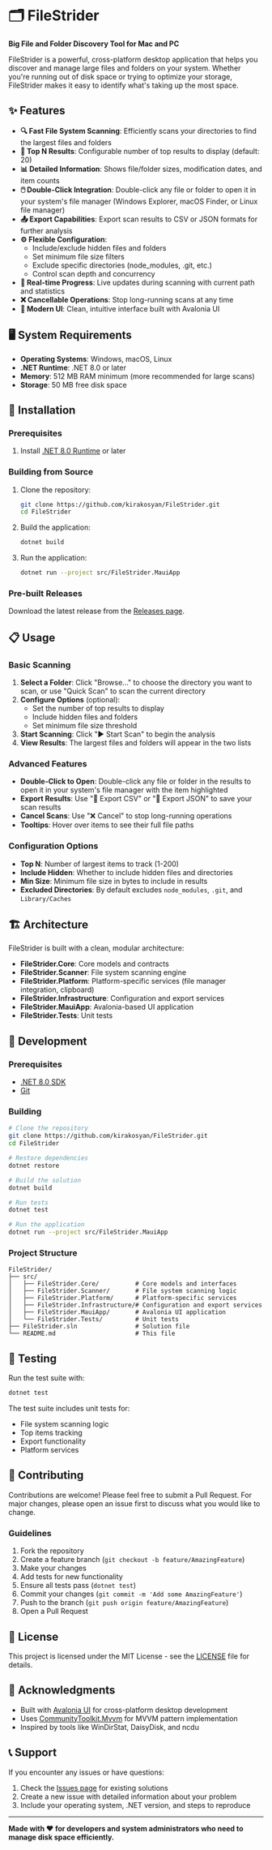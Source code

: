 # 🗂️ FileStrider

**Big File and Folder Discovery Tool for Mac and PC**

FileStrider is a powerful, cross-platform desktop application that helps you discover and manage large files and folders on your system. Whether you're running out of disk space or trying to optimize your storage, FileStrider makes it easy to identify what's taking up the most space.

## ✨ Features

- **🔍 Fast File System Scanning**: Efficiently scans your directories to find the largest files and folders
- **🎯 Top N Results**: Configurable number of top results to display (default: 20)
- **📊 Detailed Information**: Shows file/folder sizes, modification dates, and item counts
- **🖱️ Double-Click Integration**: Double-click any file or folder to open it in your system's file manager (Windows Explorer, macOS Finder, or Linux file manager)
- **📤 Export Capabilities**: Export scan results to CSV or JSON formats for further analysis
- **⚙️ Flexible Configuration**: 
  - Include/exclude hidden files and folders
  - Set minimum file size filters
  - Exclude specific directories (node_modules, .git, etc.)
  - Control scan depth and concurrency
- **🔄 Real-time Progress**: Live updates during scanning with current path and statistics
- **❌ Cancellable Operations**: Stop long-running scans at any time
- **🎨 Modern UI**: Clean, intuitive interface built with Avalonia UI

## 🖥️ System Requirements

- **Operating Systems**: Windows, macOS, Linux
- **.NET Runtime**: .NET 8.0 or later
- **Memory**: 512 MB RAM minimum (more recommended for large scans)
- **Storage**: 50 MB free disk space

## 🚀 Installation

### Prerequisites

1. Install [.NET 8.0 Runtime](https://dotnet.microsoft.com/download/dotnet/8.0) or later

### Building from Source

1. Clone the repository:
   ```bash
   git clone https://github.com/kirakosyan/FileStrider.git
   cd FileStrider
   ```

2. Build the application:
   ```bash
   dotnet build
   ```

3. Run the application:
   ```bash
   dotnet run --project src/FileStrider.MauiApp
   ```

### Pre-built Releases

Download the latest release from the [Releases page](https://github.com/kirakosyan/FileStrider/releases).

## 📋 Usage

### Basic Scanning

1. **Select a Folder**: Click "Browse..." to choose the directory you want to scan, or use "Quick Scan" to scan the current directory
2. **Configure Options** (optional):
   - Set the number of top results to display
   - Include hidden files and folders
   - Set minimum file size threshold
3. **Start Scanning**: Click "▶️ Start Scan" to begin the analysis
4. **View Results**: The largest files and folders will appear in the two lists

### Advanced Features

- **Double-Click to Open**: Double-click any file or folder in the results to open it in your system's file manager with the item highlighted
- **Export Results**: Use "📄 Export CSV" or "📝 Export JSON" to save your scan results
- **Cancel Scans**: Use "❌ Cancel" to stop long-running operations
- **Tooltips**: Hover over items to see their full file paths

### Configuration Options

- **Top N**: Number of largest items to track (1-200)
- **Include Hidden**: Whether to include hidden files and directories
- **Min Size**: Minimum file size in bytes to include in results
- **Excluded Directories**: By default excludes `node_modules`, `.git`, and `Library/Caches`

## 🏗️ Architecture

FileStrider is built with a clean, modular architecture:

- **FileStrider.Core**: Core models and contracts
- **FileStrider.Scanner**: File system scanning engine
- **FileStrider.Platform**: Platform-specific services (file manager integration, clipboard)
- **FileStrider.Infrastructure**: Configuration and export services
- **FileStrider.MauiApp**: Avalonia-based UI application
- **FileStrider.Tests**: Unit tests

## 🔧 Development

### Prerequisites

- [.NET 8.0 SDK](https://dotnet.microsoft.com/download/dotnet/8.0)
- [Git](https://git-scm.com/)

### Building

```bash
# Clone the repository
git clone https://github.com/kirakosyan/FileStrider.git
cd FileStrider

# Restore dependencies
dotnet restore

# Build the solution
dotnet build

# Run tests
dotnet test

# Run the application
dotnet run --project src/FileStrider.MauiApp
```

### Project Structure

```
FileStrider/
├── src/
│   ├── FileStrider.Core/          # Core models and interfaces
│   ├── FileStrider.Scanner/       # File system scanning logic
│   ├── FileStrider.Platform/      # Platform-specific services
│   ├── FileStrider.Infrastructure/# Configuration and export services
│   ├── FileStrider.MauiApp/       # Avalonia UI application
│   └── FileStrider.Tests/         # Unit tests
├── FileStrider.sln                # Solution file
└── README.md                      # This file
```

## 🧪 Testing

Run the test suite with:

```bash
dotnet test
```

The test suite includes unit tests for:
- File system scanning logic
- Top items tracking
- Export functionality
- Platform services

## 🤝 Contributing

Contributions are welcome! Please feel free to submit a Pull Request. For major changes, please open an issue first to discuss what you would like to change.

### Guidelines

1. Fork the repository
2. Create a feature branch (`git checkout -b feature/AmazingFeature`)
3. Make your changes
4. Add tests for new functionality
5. Ensure all tests pass (`dotnet test`)
6. Commit your changes (`git commit -m 'Add some AmazingFeature'`)
7. Push to the branch (`git push origin feature/AmazingFeature`)
8. Open a Pull Request

## 📝 License

This project is licensed under the MIT License - see the [LICENSE](LICENSE) file for details.

## 🙏 Acknowledgments

- Built with [Avalonia UI](https://avaloniaui.net/) for cross-platform desktop development
- Uses [CommunityToolkit.Mvvm](https://github.com/CommunityToolkit/dotnet) for MVVM pattern implementation
- Inspired by tools like WinDirStat, DaisyDisk, and ncdu

## 📞 Support

If you encounter any issues or have questions:

1. Check the [Issues page](https://github.com/kirakosyan/FileStrider/issues) for existing solutions
2. Create a new issue with detailed information about your problem
3. Include your operating system, .NET version, and steps to reproduce

---

**Made with ❤️ for developers and system administrators who need to manage disk space efficiently.**
